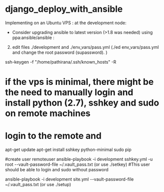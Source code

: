 # django_deploy_with_ansible
Implementing on an Ubuntu VPS
: at the development node:
 -  Consider upgrading ansible to latest version (>1.8 was needed) using ppa:ansible/ansible 
: 
2. edit files ./development and ./env_vars/pass.yml
(./ed env_vars/pass.yml and change the root password (supassword). )

ssh-keygen -f "/home/pathirana/.ssh/known_hosts" -R  <host> 

# if the vps is minimal, there might be the need to manually login and install python (2.7), sshkey and sudo on remote machines
# login to the remote and 
apt-get update
apt-get install sshkey python-minimal sudo pip


#create user remoteuser
ansible-playbook -i development sshkey.yml -u root  --vault-password-file ~/.vault_pass.txt
(or use ./setkey)
#This user should be able to login and sudo without password

ansible-playbook -i development  site.yml --vault-password-file ~/.vault_pass.txt 
(or use ./setup)
